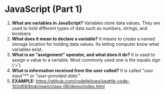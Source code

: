 # JavaScript (Part 1)
1. **What are variables in JavaScript?** Variables store data values. They are used to hold different types of data such as numbers, strings, and booleans 
2. **What does it mean to declare a variable?** It means to create a named storage location for holding data values. Its letting computer know what variables exist.
3. **What is an “assignment” operator, and what does it do?** It is used to assign a value to a variable. Most commonly used one is the equals sign ('=')
4. **What is information received from the user called?** It is called *"user input"*** or *"user-provided data."*
5. **EXAMPLE:** https://github.com/codefellows/seattle-code-102d59/blob/main/class-06/demo/index.html 
